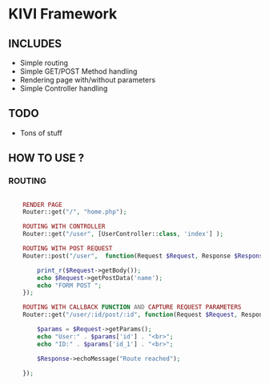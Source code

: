 # KIVI Framework


## INCLUDES
-   Simple routing
-   Simple GET/POST Method handling
-   Rendering page with/without parameters
-   Simple Controller handling


## TODO
-   Tons of stuff


## HOW TO USE ?

### ROUTING

```PHP

    RENDER PAGE
    Router::get("/", "home.php");

    ROUTING WITH CONTROLLER
    Router::get("/user", [UserController::class, 'index'] );

    ROUTING WITH POST REQUEST
    Router::post("/user",  function(Request $Request, Response $Response){

        print_r($Request->getBody());
        echo $Request->getPostData('name');
        echo "FORM POST ";
    });

    ROUTING WITH CALLBACK FUNCTION AND CAPTURE REQUEST PARAMETERS
    Router::get("/user/:id/post/:id", function(Request $Request, Response $Response){

        $params = $Request->getParams();
        echo "User:" . $params['id'] . "<br>";
        echo "ID:" . $params['id_1'] . "<br>";

        $Response->echoMessage("Route reached");

    });

```
